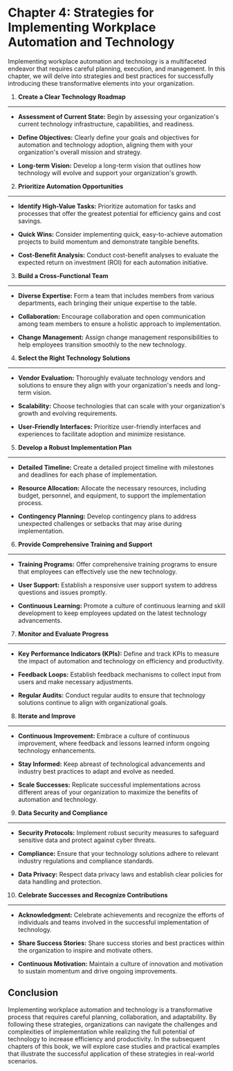 Chapter 4: Strategies for Implementing Workplace Automation and Technology
==========================================================================

Implementing workplace automation and technology is a multifaceted endeavor that requires careful planning, execution, and management. In this chapter, we will delve into strategies and best practices for successfully introducing these transformative elements into your organization.

1. **Create a Clear Technology Roadmap**
----------------------------------------

* **Assessment of Current State:** Begin by assessing your organization's current technology infrastructure, capabilities, and readiness.

* **Define Objectives:** Clearly define your goals and objectives for automation and technology adoption, aligning them with your organization's overall mission and strategy.

* **Long-term Vision:** Develop a long-term vision that outlines how technology will evolve and support your organization's growth.

2. **Prioritize Automation Opportunities**
------------------------------------------

* **Identify High-Value Tasks:** Prioritize automation for tasks and processes that offer the greatest potential for efficiency gains and cost savings.

* **Quick Wins:** Consider implementing quick, easy-to-achieve automation projects to build momentum and demonstrate tangible benefits.

* **Cost-Benefit Analysis:** Conduct cost-benefit analyses to evaluate the expected return on investment (ROI) for each automation initiative.

3. **Build a Cross-Functional Team**
------------------------------------

* **Diverse Expertise:** Form a team that includes members from various departments, each bringing their unique expertise to the table.

* **Collaboration:** Encourage collaboration and open communication among team members to ensure a holistic approach to implementation.

* **Change Management:** Assign change management responsibilities to help employees transition smoothly to the new technology.

4. **Select the Right Technology Solutions**
--------------------------------------------

* **Vendor Evaluation:** Thoroughly evaluate technology vendors and solutions to ensure they align with your organization's needs and long-term vision.

* **Scalability:** Choose technologies that can scale with your organization's growth and evolving requirements.

* **User-Friendly Interfaces:** Prioritize user-friendly interfaces and experiences to facilitate adoption and minimize resistance.

5. **Develop a Robust Implementation Plan**
-------------------------------------------

* **Detailed Timeline:** Create a detailed project timeline with milestones and deadlines for each phase of implementation.

* **Resource Allocation:** Allocate the necessary resources, including budget, personnel, and equipment, to support the implementation process.

* **Contingency Planning:** Develop contingency plans to address unexpected challenges or setbacks that may arise during implementation.

6. **Provide Comprehensive Training and Support**
-------------------------------------------------

* **Training Programs:** Offer comprehensive training programs to ensure that employees can effectively use the new technology.

* **User Support:** Establish a responsive user support system to address questions and issues promptly.

* **Continuous Learning:** Promote a culture of continuous learning and skill development to keep employees updated on the latest technology advancements.

7. **Monitor and Evaluate Progress**
------------------------------------

* **Key Performance Indicators (KPIs):** Define and track KPIs to measure the impact of automation and technology on efficiency and productivity.

* **Feedback Loops:** Establish feedback mechanisms to collect input from users and make necessary adjustments.

* **Regular Audits:** Conduct regular audits to ensure that technology solutions continue to align with organizational goals.

8. **Iterate and Improve**
--------------------------

* **Continuous Improvement:** Embrace a culture of continuous improvement, where feedback and lessons learned inform ongoing technology enhancements.

* **Stay Informed:** Keep abreast of technological advancements and industry best practices to adapt and evolve as needed.

* **Scale Successes:** Replicate successful implementations across different areas of your organization to maximize the benefits of automation and technology.

9. **Data Security and Compliance**
-----------------------------------

* **Security Protocols:** Implement robust security measures to safeguard sensitive data and protect against cyber threats.

* **Compliance:** Ensure that your technology solutions adhere to relevant industry regulations and compliance standards.

* **Data Privacy:** Respect data privacy laws and establish clear policies for data handling and protection.

10. **Celebrate Successes and Recognize Contributions**
-------------------------------------------------------

* **Acknowledgment:** Celebrate achievements and recognize the efforts of individuals and teams involved in the successful implementation of technology.

* **Share Success Stories:** Share success stories and best practices within the organization to inspire and motivate others.

* **Continuous Motivation:** Maintain a culture of innovation and motivation to sustain momentum and drive ongoing improvements.

Conclusion
----------

Implementing workplace automation and technology is a transformative process that requires careful planning, collaboration, and adaptability. By following these strategies, organizations can navigate the challenges and complexities of implementation while realizing the full potential of technology to increase efficiency and productivity. In the subsequent chapters of this book, we will explore case studies and practical examples that illustrate the successful application of these strategies in real-world scenarios.
